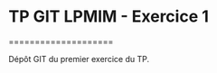 TP GIT LPMIM - Exercice 1
====================
====================

Dépôt GIT du premier exercice du TP.
